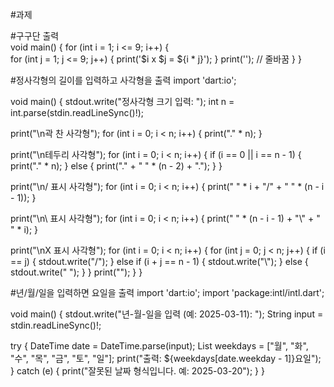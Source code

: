 #과제


#구구단 출력  
void main() {
  for (int i = 1; i <= 9; i++) {   
    for (int j = 1; j <= 9; j++) {
      print('$i x $j = ${i * j}');
    }
    print(''); // 줄바꿈
  }
}




#정사각형의 길이를 입력하고 사각형을 출력
import 'dart:io';

void main() {
  stdout.write("정사각형 크기 입력: ");
  int n = int.parse(stdin.readLineSync()!);

  print("\n곽 찬 사각형");
  for (int i = 0; i < n; i++) {
    print("." * n);
  }

  print("\n테두리 사각형");
  for (int i = 0; i < n; i++) {
    if (i == 0 || i == n - 1) {
      print("." * n);
    } else {
      print("." + " " * (n - 2) + ".");
    }
  }

  print("\n/ 표시 사각형");
  for (int i = 0; i < n; i++) {
    print(" " * i + "/" + " " * (n - i - 1));
  }

  print("\n\\ 표시 사각형");
  for (int i = 0; i < n; i++) {
    print(" " * (n - i - 1) + "\\" + " " * i);
  }

  print("\nX 표시 사각형");
  for (int i = 0; i < n; i++) {
    for (int j = 0; j < n; j++) {
      if (i == j) {
        stdout.write("/");
      } else if (i + j == n - 1) {
        stdout.write("\\");
      } else {
        stdout.write(" ");
      }
    }
    print("");
  }
}


#년/월/일을 입력하면 요일을 출력
import 'dart:io';
import 'package:intl/intl.dart';

void main() {
  stdout.write("년-월-일을 입력 (예: 2025-03-11): ");
  String input = stdin.readLineSync()!;

  try {
    DateTime date = DateTime.parse(input);
    List<String> weekdays = ["월", "화", "수", "목", "금", "토", "일"];
    print("출력: \${weekdays[date.weekday - 1]}요일");
  } catch (e) {
    print("잘못된 날짜 형식입니다. 예: 2025-03-20");
  }
}

